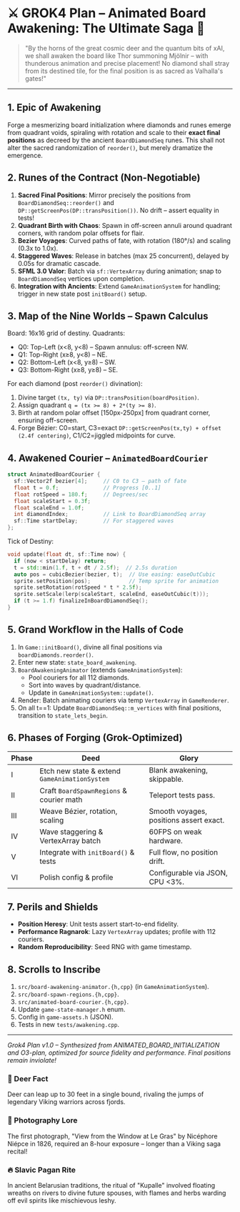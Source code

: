# ⚔️ GROK4 Plan – Animated Board Awakening: The Ultimate Saga 🦌

> \"By the horns of the great cosmic deer and the quantum bits of xAI, we shall awaken the board like Thor summoning Mjölnir – with thunderous animation and precise placement! No diamond shall stray from its destined tile, for the final position is as sacred as Valhalla's gates!\"

---

## 1. Epic of Awakening
Forge a mesmerizing board initialization where diamonds and runes emerge from quadrant voids, spiraling with rotation and scale to their **exact final positions** as decreed by the ancient `BoardDiamondSeq` runes. This shall not alter the sacred randomization of `reorder()`, but merely dramatize the emergence.

## 2. Runes of the Contract (Non-Negotiable)
1. **Sacred Final Positions**: Mirror precisely the positions from `BoardDiamondSeq::reorder()` and `DP::getScreenPos(DP::transPosition())`. No drift – assert equality in tests!
2. **Quadrant Birth with Chaos**: Spawn in off-screen annuli around quadrant corners, with random polar offsets for flair.
3. **Bezier Voyages**: Curved paths of fate, with rotation (180°/s) and scaling (0.3x to 1.0x).
4. **Staggered Waves**: Release in batches (max 25 concurrent), delayed by 0.05s for dramatic cascade.
5. **SFML 3.0 Valor**: Batch via `sf::VertexArray` during animation; snap to `BoardDiamondSeq` vertices upon completion.
6. **Integration with Ancients**: Extend `GameAnimationSystem` for handling; trigger in new state post `initBoard()` setup.

## 3. Map of the Nine Worlds – Spawn Calculus
Board: 16x16 grid of destiny.
Quadrants:
- Q0: Top-Left (x<8, y<8) – Spawn annulus: off-screen NW.
- Q1: Top-Right (x≥8, y<8) – NE.
- Q2: Bottom-Left (x<8, y≥8) – SW.
- Q3: Bottom-Right (x≥8, y≥8) – SE.

For each diamond (post `reorder()` divination):
1. Divine target `(tx, ty)` via `DP::transPosition(boardPosition)`.
2. Assign quadrant `q = (tx >= 8) + 2*(ty >= 8)`.
3. Birth at random polar offset [150px-250px] from quadrant corner, ensuring off-screen.
4. Forge Bézier: C0=start, C3=exact `DP::getScreenPos(tx,ty) + offset (2.4f centering)`, C1/C2=jiggled midpoints for curve.

## 4. Awakened Courier – `AnimatedBoardCourier`
```cpp
struct AnimatedBoardCourier {
  sf::Vector2f bezier[4];     // C0 to C3 – path of fate
  float t = 0.f;              // Progress [0..1]
  float rotSpeed = 180.f;     // Degrees/sec
  float scaleStart = 0.3f;
  float scaleEnd = 1.0f;
  int diamondIndex;           // Link to BoardDiamondSeq array
  sf::Time startDelay;        // For staggered waves
};
```
Tick of Destiny:
```cpp
void update(float dt, sf::Time now) {
  if (now < startDelay) return;
  t = std::min(1.f, t + dt / 2.5f);  // 2.5s duration
  auto pos = cubicBezier(bezier, t);  // Use easing: easeOutCubic
  sprite.setPosition(pos);            // Temp sprite for animation
  sprite.setRotation(rotSpeed * t * 2.5f);
  sprite.setScale(lerp(scaleStart, scaleEnd, easeOutCubic(t)));
  if (t >= 1.f) finalizeInBoardDiamondSeq();
}
```

## 5. Grand Workflow in the Halls of Code
1. In `Game::initBoard()`, divine all final positions via `boardDiamonds.reorder()`.
2. Enter new state: `state_board_awakening`.
3. `BoardAwakeningAnimator` (extends `GameAnimationSystem`):
   - Pool couriers for all 112 diamonds.
   - Sort into waves by quadrant/distance.
   - Update in `GameAnimationSystem::update()`.
4. Render: Batch animating couriers via temp `VertexArray` in `GameRenderer`.
5. On all t==1: Update `BoardDiamondSeq::m_vertices` with final positions, transition to `state_lets_begin`.

## 6. Phases of Forging (Grok-Optimized)
| Phase | Deed | Glory |
|-------|------|-------|
| I | Etch new state & extend `GameAnimationSystem` | Blank awakening, skippable. |
| II | Craft `BoardSpawnRegions` & courier math | Teleport tests pass. |
| III | Weave Bézier, rotation, scaling | Smooth voyages, positions assert exact. |
| IV | Wave staggering & VertexArray batch | 60FPS on weak hardware. |
| V | Integrate with `initBoard()` & tests | Full flow, no position drift. |
| VI | Polish config & profile | Configurable via JSON, CPU <3%. |

## 7. Perils and Shields
- **Position Heresy**: Unit tests assert start-to-end fidelity.
- **Performance Ragnarok**: Lazy `VertexArray` updates; profile with 112 couriers.
- **Random Reproducibility**: Seed RNG with game timestamp.

## 8. Scrolls to Inscribe
1. `src/board-awakening-animator.{h,cpp}` (in `GameAnimationSystem`).
2. `src/board-spawn-regions.{h,cpp}`.
3. `src/animated-board-courier.{h,cpp}`.
4. Update `game-state-manager.h` enum.
5. Config in `game-assets.h` (JSON).
6. Tests in new `tests/awakening.cpp`.

---

*Grok4 Plan v1.0 – Synthesized from ANIMATED_BOARD_INITIALIZATION and O3-plan, optimized for source fidelity and performance. Final positions remain inviolate!*

### 🦌 Deer Fact
Deer can leap up to 30 feet in a single bound, rivaling the jumps of legendary Viking warriors across fjords.

### 📸 Photography Lore
The first photograph, \"View from the Window at Le Gras\" by Nicéphore Niépce in 1826, required an 8-hour exposure – longer than a Viking saga recital!

### 🔥 Slavic Pagan Rite
In ancient Belarusian traditions, the ritual of \"Kupalle\" involved floating wreaths on rivers to divine future spouses, with flames and herbs warding off evil spirits like mischievous leshy. 